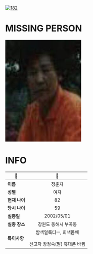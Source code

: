 [![182](https://img.shields.io/badge/%EC%8B%A4%EC%A2%85%EC%8B%A0%EA%B3%A0%EB%8A%94%20%EA%B5%AD%EB%B2%88%EC%97%86%EC%9D%B4-182-blue)](http://safe182.go.kr/index.do)

# MISSING PERSON

<img src="./missing_person.jpg">

# INFO

|🔑|💎|
|--|:--:|
|**이름**|정춘자|
|**성별**|여자|
|**현재 나이**|82|
|**당시 나이**|59|
|**실종일**|2002/05/01|
|**실종 장소**|강원도 동해시 부곡동 |
|**특이사항**|밤색얼룩티ㅡ, 회색몸빼</br></br>신고자 장정숙(딸) 휴대폰 바뀜|
